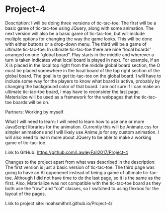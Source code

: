 # Project-4

Description: 
I will be doing three versions of tic-tac-toe. The first will be a basic game of tic-tac-toe using JQuery, along with some animation. The next version will also be a basic game of tic-tac-toe, but will include multiple options for changing the way the game looks. This will be done with either buttons or a drop-down menu. The third will be a game of ultimate tic-tac-toe. In ultimate tic-tac-toe there are nine “local boards” arranged on one “global board”. Play starts in the middle and wherever a turn is taken indicates what local board is played in next. For example, if an X is placed in the local top right from the middle global board section, the O must be placed somewhere in the local board of the top right section of the global board. The goal is to get tic-tac-toe on the global board. I will have to include some way for the players to know what board is active, probably by changing the background color of that board. I am not sure if I can make an ultimate tic-tac-toe board, I may have to reconsider the last page. Materialize will be used as a framework for the webpages that the tic-tac-toe boards will be on.

Partners: Working by myself

What I will need to learn: 
I will need to learn how to use one or more JavaScript libraries for the animation. Currently this will be Animate.css for simpler animations and I will likely use Anime.js for any custom animation. I will also need to learn more about JQuery to be able to make a working game of tic-tac-toe.

Link to GitHub:
https://github.com/LawleyFall2017/Project-4


Changes to the project apart from what was described in the description:
The first version is just a basic version of tic-tac-toe. The third page was going to have an AI opponenet instead of being a game of ultimate tic-tac-toe. Although I did not have time to do the last page, so it is the same as the first. Also, Materialize was not compatible with the tic-tac-toe board as they both use the "row" and "col" classes, so I switched to using flexbox for the layout of the pages.

Link to project site: noahsmithrit.github.io/Project-4/
